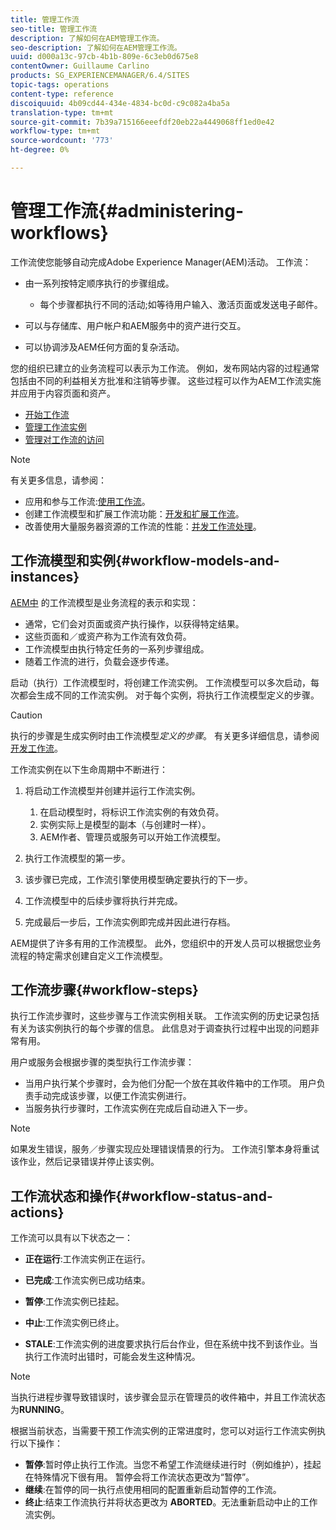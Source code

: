 ```yaml
---
title: 管理工作流
seo-title: 管理工作流
description: 了解如何在AEM管理工作流。
seo-description: 了解如何在AEM管理工作流。
uuid: d000a13c-97cb-4b1b-809e-6c3eb0d675e8
contentOwner: Guillaume Carlino
products: SG_EXPERIENCEMANAGER/6.4/SITES
topic-tags: operations
content-type: reference
discoiquuid: 4b09cd44-434e-4834-bc0d-c9c082a4ba5a
translation-type: tm+mt
source-git-commit: 7b39a715166eeefdf20eb22a4449068ff1ed0e42
workflow-type: tm+mt
source-wordcount: '773'
ht-degree: 0%

---
```



# 管理工作流{#administering-workflows}

工作流使您能够自动完成Adobe Experience Manager(AEM)活动。 工作流：

* 由一系列按特定顺序执行的步骤组成。

   * 每个步骤都执行不同的活动;如等待用户输入、激活页面或发送电子邮件。

* 可以与存储库、用户帐户和AEM服务中的资产进行交互。
* 可以协调涉及AEM任何方面的复杂活动。

您的组织已建立的业务流程可以表示为工作流。 例如，发布网站内容的过程通常包括由不同的利益相关方批准和注销等步骤。 这些过程可以作为AEM工作流实施并应用于内容页面和资产。

* [开始工作流](/help/sites-administering/workflows-starting.md)
* [管理工作流实例](/help/sites-administering/workflows-administering.md)
* [管理对工作流的访问](/help/sites-administering/workflows-managing.md)

>[!NOTE]
>
>有关更多信息，请参阅：
>
>* 应用和参与工作流:[使用工作流](/help/sites-authoring/workflows.md)。
>* 创建工作流模型和扩展工作流功能：[开发和扩展工作流](/help/sites-developing/workflows.md)。
>* 改善使用大量服务器资源的工作流的性能：[并发工作流处理](/help/sites-deploying/configuring-performance.md#concurrent-workflow-processing)。

>



## 工作流模型和实例{#workflow-models-and-instances}

[AEM中](/help/sites-developing/workflows.md#model) 的工作流模型是业务流程的表示和实现：

* 通常，它们会对页面或资产执行操作，以获得特定结果。
* 这些页面和／或资产称为工作流有效负荷。
* 工作流模型由执行特定任务的一系列步骤组成。
* 随着工作流的进行，负载会逐步传递。

启动（执行）工作流模型时，将创建工作流实例。 工作流模型可以多次启动，每次都会生成不同的工作流实例。 对于每个实例，将执行工作流模型定义的步骤。

>[!CAUTION]
>
>执行的步骤是生成实例时由工作流模型&#x200B;*定义的步骤*。 有关更多详细信息，请参阅[开发工作流](/help/sites-developing/workflows.md#model)。

工作流实例在以下生命周期中不断进行：

1. 将启动工作流模型并创建并运行工作流实例。

   1. 在启动模型时，将标识工作流实例的有效负荷。
   1. 实例实际上是模型的副本（与创建时一样）。
   1. AEM作者、管理员或服务可以开始工作流模型。

1. 执行工作流模型的第一步。
1. 该步骤已完成，工作流引擎使用模型确定要执行的下一步。
1. 工作流模型中的后续步骤将执行并完成。
1. 完成最后一步后，工作流实例即完成并因此进行存档。

AEM提供了许多有用的工作流模型。 此外，您组织中的开发人员可以根据您业务流程的特定需求创建自定义工作流模型。

## 工作流步骤{#workflow-steps}

执行工作流步骤时，这些步骤与工作流实例相关联。 工作流实例的历史记录包括有关为该实例执行的每个步骤的信息。 此信息对于调查执行过程中出现的问题非常有用。

用户或服务会根据步骤的类型执行工作流步骤：

* 当用户执行某个步骤时，会为他们分配一个放在其收件箱中的工作项。 用户负责手动完成该步骤，以便工作流实例进行。
* 当服务执行步骤时，工作流实例在完成后自动进入下一步。

>[!NOTE]
>
>如果发生错误，服务／步骤实现应处理错误情景的行为。 工作流引擎本身将重试该作业，然后记录错误并停止该实例。

## 工作流状态和操作{#workflow-status-and-actions}

工作流可以具有以下状态之一：

* **正在运行**:工作流实例正在运行。
* **已完成**:工作流实例已成功结束。

* **暂停**:工作流实例已挂起。
* **中止**:工作流实例已终止。
* **STALE**:工作流实例的进度要求执行后台作业，但在系统中找不到该作业。当执行工作流时出错时，可能会发生这种情况。

>[!NOTE]
>
>当执行进程步骤导致错误时，该步骤会显示在管理员的收件箱中，并且工作流状态为&#x200B;**RUNNING**。

根据当前状态，当需要干预工作流实例的正常进度时，您可以对运行工作流实例执行以下操作：

* **暂停**:暂时停止执行工作流。当您不希望工作流继续进行时（例如维护），挂起在特殊情况下很有用。 暂停会将工作流状态更改为“暂停”。
* **继续**:在暂停的同一执行点使用相同的配置重新启动暂停的工作流。
* **终止**:结束工作流执行并将状态更改为 **ABORTED**。无法重新启动中止的工作流实例。

